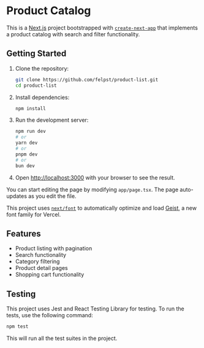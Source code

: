 # Product Catalog

This is a [Next.js](https://nextjs.org) project bootstrapped with [`create-next-app`](https://nextjs.org/docs/app/api-reference/cli/create-next-app) that implements a product catalog with search and filter functionality.

## Getting Started

1. Clone the repository:

   ```bash
   git clone https://github.com/felpst/product-list.git
   cd product-list
   ```

2. Install dependencies:

   ```bash
   npm install
   ```

3. Run the development server:

   ```bash
   npm run dev
   # or
   yarn dev
   # or
   pnpm dev
   # or
   bun dev
   ```

4. Open [http://localhost:3000](http://localhost:3000) with your browser to see the result.

You can start editing the page by modifying `app/page.tsx`. The page auto-updates as you edit the file.

This project uses [`next/font`](https://nextjs.org/docs/app/building-your-application/optimizing/fonts) to automatically optimize and load [Geist](https://vercel.com/font), a new font family for Vercel.

## Features

- Product listing with pagination
- Search functionality
- Category filtering
- Product detail pages
- Shopping cart functionality

## Testing

This project uses Jest and React Testing Library for testing. To run the tests, use the following command:

```bash
npm test
```

This will run all the test suites in the project.
